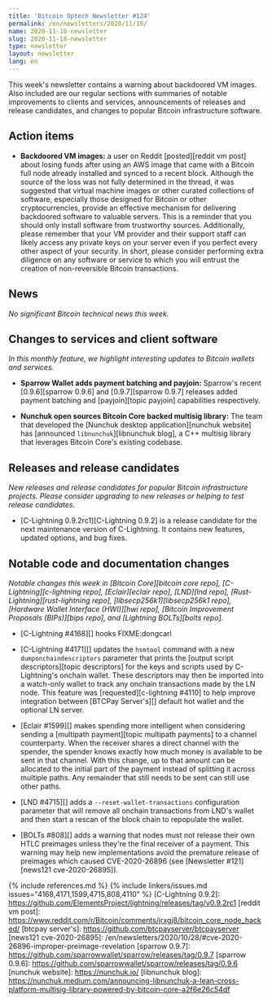 ```yaml
---
title: 'Bitcoin Optech Newsletter #124'
permalink: /en/newsletters/2020/11/18/
name: 2020-11-18-newsletter
slug: 2020-11-18-newsletter
type: newsletter
layout: newsletter
lang: en
---
```

This week's newsletter contains a warning about backdoored VM images.
Also included are our regular sections with summaries of notable
improvements to clients and services, announcements of releases and
release candidates, and changes to popular Bitcoin infrastructure
software.

## Action items

- **Backdoored VM images:** a user on Reddit [posted][reddit vm post]
  about losing funds after using an AWS image that came with a Bitcoin
  full node already installed and synced to a recent block.  Although
  the source of the loss was not fully determined in the thread, it was
  suggested that virtual machine images or other curated collections of
  software, especially those designed for Bitcoin or other
  cryptocurrencies, provide an effective mechanism for delivering
  backdoored software to valuable servers.  This is a reminder that you
  should only install software from trustworthy sources.  Additionally,
  please remember that your VM provider and their support staff can
  likely access any private keys on your server even if you perfect
  every other aspect of your security.  In short, please consider
  performing extra diligence on any software or service to which you
  will entrust the creation of non-reversible Bitcoin transactions.

## News

*No significant Bitcoin technical news this week.*

## Changes to services and client software

*In this monthly feature, we highlight interesting updates to Bitcoin
wallets and services.*

- **Sparrow Wallet adds payment batching and payjoin:**
  Sparrow's recent [0.9.6][sparrow 0.9.6] and [0.9.7][sparrow 0.9.7] releases
  added payment batching and [payjoin][topic payjoin] capabilities respectively.

- **Nunchuk open sources Bitcoin Core backed multisig library:**
  The team that developed the [Nunchuk desktop application][nunchuk website] has
  [announced `libnunchuk`][libnunchuk blog], a C++ multisig library that leverages
  Bitcoin Core's existing codebase.

## Releases and release candidates

*New releases and release candidates for popular Bitcoin infrastructure
projects.  Please consider upgrading to new releases or helping to test
release candidates.*

- [C-Lightning 0.9.2rc1][C-Lightning 0.9.2] is a release candidate for
  the next maintenance version of C-Lightning.  It contains new
  features, updated options, and bug fixes.

## Notable code and documentation changes

*Notable changes this week in [Bitcoin Core][bitcoin core repo],
[C-Lightning][c-lightning repo], [Eclair][eclair repo], [LND][lnd repo],
[Rust-Lightning][rust-lightning repo], [libsecp256k1][libsecp256k1 repo],
[Hardware Wallet Interface (HWI)][hwi repo], [Bitcoin Improvement Proposals
(BIPs)][bips repo], and [Lightning BOLTs][bolts repo].*

- [C-Lightning #4168][] hooks FIXME:dongcarl

- [C-Lightning #4171][] updates the `hsmtool` command with a new
  `dumponchaindescriptors` parameter that prints the [output script
  descriptors][topic descriptors] for the keys and scripts used by
  C-Lightning's onchain wallet.  These descriptors may then be imported
  into a watch-only wallet to track any onchain transactions made
  by the LN node.  This feature was [requested][c-lightning
  #4110] to help improve integration between [BTCPay
  Server's][] default hot wallet and the optional LN server.

- [Eclair #1599][] makes spending more intelligent when considering
  sending a [multipath payment][topic multipath payments] to a channel
  counterparty.  When the receiver shares a direct channel with the
  spender, the spender knows exactly how much money is available to be
  sent in that channel.  With this change, up to that amount can be
  allocated to the initial part of the payment instead of splitting it
  across multiple paths.  Any remainder that still needs to be sent can
  still use other paths.

- [LND #4715][] adds a `--reset-wallet-transactions` configuration
  parameter that will remove all onchain transactions from LND's wallet
  and then start a rescan of the block chain to repopulate the wallet.

- [BOLTs #808][] adds a warning that nodes must not release their own
  HTLC preimages unless they're the final receiver of a payment.  This
  warning may help new implementations avoid the premature release of preimages which caused
  CVE-2020-26896 (see [Newsletter #121][news121 cve-2020-26895]).

{% include references.md %}
{% include linkers/issues.md issues="4168,4171,1599,4715,808,4110" %}
[C-Lightning 0.9.2]: https://github.com/ElementsProject/lightning/releases/tag/v0.9.2rc1
[reddit vm post]: https://www.reddit.com/r/Bitcoin/comments/jrxgj8/bitcoin_core_node_hacked/
[btcpay server's]: https://github.com/btcpayserver/btcpayserver
[news121 cve-2020-26895]: /en/newsletters/2020/10/28/#cve-2020-26896-improper-preimage-revelation
[sparrow 0.9.7]: https://github.com/sparrowwallet/sparrow/releases/tag/0.9.7
[sparrow 0.9.6]: https://github.com/sparrowwallet/sparrow/releases/tag/0.9.6
[nunchuk website]: https://nunchuk.io/
[libnunchuk blog]: https://nunchuk.medium.com/announcing-libnunchuk-a-lean-cross-platform-multisig-library-powered-by-bitcoin-core-a2f6e26c54df